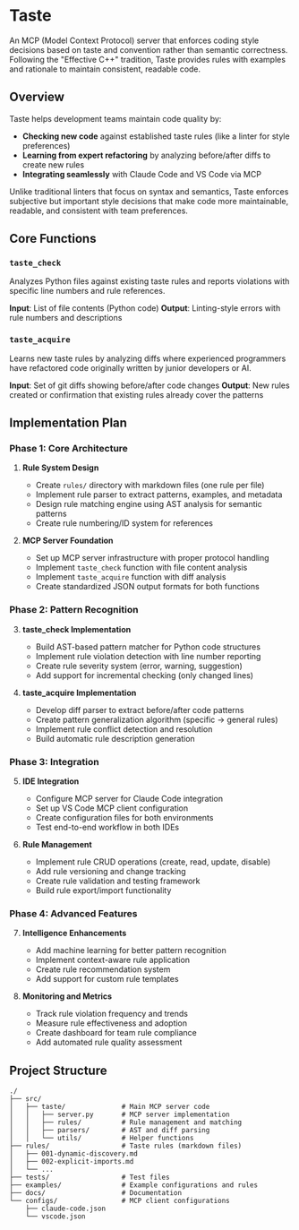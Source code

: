 # Taste

An MCP (Model Context Protocol) server that enforces coding style decisions based on taste and convention rather than semantic correctness. Following the "Effective C++" tradition, Taste provides rules with examples and rationale to maintain consistent, readable code.

## Overview

Taste helps development teams maintain code quality by:
- **Checking new code** against established taste rules (like a linter for style preferences)
- **Learning from expert refactoring** by analyzing before/after diffs to create new rules
- **Integrating seamlessly** with Claude Code and VS Code via MCP

Unlike traditional linters that focus on syntax and semantics, Taste enforces subjective but important style decisions that make code more maintainable, readable, and consistent with team preferences.

## Core Functions

### `taste_check`
Analyzes Python files against existing taste rules and reports violations with specific line numbers and rule references.

**Input**: List of file contents (Python code)
**Output**: Linting-style errors with rule numbers and descriptions

### `taste_acquire` 
Learns new taste rules by analyzing diffs where experienced programmers have refactored code originally written by junior developers or AI.

**Input**: Set of git diffs showing before/after code changes
**Output**: New rules created or confirmation that existing rules already cover the patterns

## Implementation Plan

### Phase 1: Core Architecture
1. **Rule System Design**
   - Create `rules/` directory with markdown files (one rule per file)
   - Implement rule parser to extract patterns, examples, and metadata
   - Design rule matching engine using AST analysis for semantic patterns
   - Create rule numbering/ID system for references

2. **MCP Server Foundation**
   - Set up MCP server infrastructure with proper protocol handling
   - Implement `taste_check` function with file content analysis
   - Implement `taste_acquire` function with diff analysis
   - Create standardized JSON output formats for both functions

### Phase 2: Pattern Recognition
3. **taste_check Implementation**
   - Build AST-based pattern matcher for Python code structures
   - Implement rule violation detection with line number reporting
   - Create rule severity system (error, warning, suggestion)
   - Add support for incremental checking (only changed lines)

4. **taste_acquire Implementation**
   - Develop diff parser to extract before/after code patterns
   - Create pattern generalization algorithm (specific → general rules)
   - Implement rule conflict detection and resolution
   - Build automatic rule description generation

### Phase 3: Integration
5. **IDE Integration**
   - Configure MCP server for Claude Code integration
   - Set up VS Code MCP client configuration
   - Create configuration files for both environments
   - Test end-to-end workflow in both IDEs

6. **Rule Management**
   - Implement rule CRUD operations (create, read, update, disable)
   - Add rule versioning and change tracking
   - Create rule validation and testing framework
   - Build rule export/import functionality

### Phase 4: Advanced Features
7. **Intelligence Enhancements**
   - Add machine learning for better pattern recognition
   - Implement context-aware rule application
   - Create rule recommendation system
   - Add support for custom rule templates

8. **Monitoring and Metrics**
   - Track rule violation frequency and trends
   - Measure rule effectiveness and adoption
   - Create dashboard for team rule compliance
   - Add automated rule quality assessment

## Project Structure

```
./
├── src/
│   ├── taste/              # Main MCP server code
│   │   ├── server.py       # MCP server implementation
│   │   ├── rules/          # Rule management and matching
│   │   ├── parsers/        # AST and diff parsing
│   │   └── utils/          # Helper functions
├── rules/                  # Taste rules (markdown files)
│   ├── 001-dynamic-discovery.md
│   ├── 002-explicit-imports.md
│   └── ...
├── tests/                  # Test files
├── examples/               # Example configurations and rules
├── docs/                   # Documentation
└── configs/                # MCP client configurations
    ├── claude-code.json
    └── vscode.json
```
